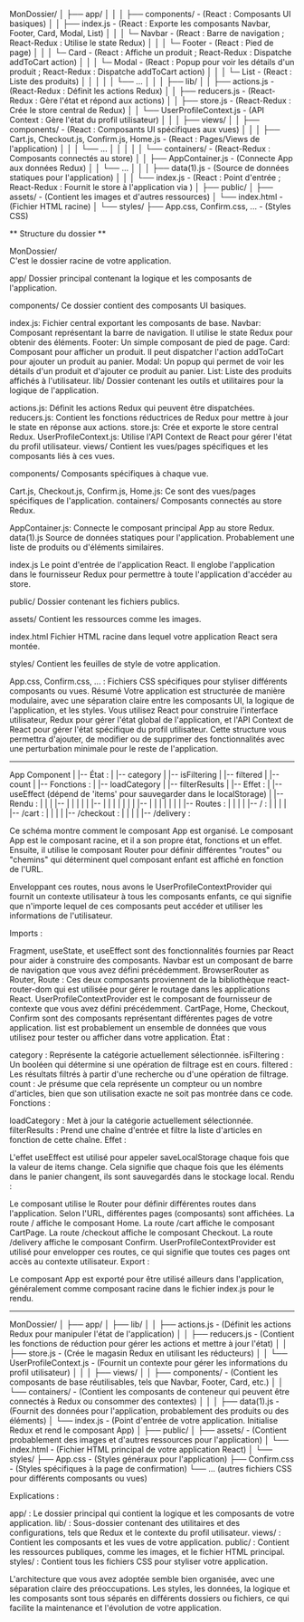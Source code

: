 
MonDossier/
│
├── app/
│   │
│   ├── components/ - (React : Composants UI basiques)
│   │   ├── index.js - (React : Exporte les composants Navbar, Footer, Card, Modal, List)
│   │   │   └─ Navbar - (React : Barre de navigation ; React-Redux : Utilise le state Redux)
│   │   │   └─ Footer - (React : Pied de page)
│   │   │   └─ Card - (React : Affiche un produit ; React-Redux : Dispatche addToCart action)
│   │   │   └─ Modal - (React : Popup pour voir les détails d'un produit ; React-Redux : Dispatche addToCart action)
│   │   │   └─ List - (React : Liste des produits)
│   │   │
│   │   └── ...
│   │
│   ├── lib/
│   │   ├── actions.js - (React-Redux : Définit les actions Redux)
│   │   ├── reducers.js - (React-Redux : Gère l'état et répond aux actions)
│   │   ├── store.js - (React-Redux : Crée le store central de Redux)
│   │   └── UserProfileContext.js - (API Context : Gère l'état du profil utilisateur)
│   │
│   ├── views/
│   │   ├── components/ - (React : Composants UI spécifiques aux vues)
│   │   │   ├── Cart.js, Checkout.js, Confirm.js, Home.js - (React : Pages/Views de l'application)
│   │   │   └── ...
│   │   │
│   │   └── containers/ - (React-Redux : Composants connectés au store)
│   │       ├── AppContainer.js - (Connecte App aux données Redux)
│   │       └── ...
│   │
│   ├── data(1).js - (Source de données statiques pour l'application)
│   │
│   └── index.js - (React : Point d'entrée ; React-Redux : Fournit le store à l'application via <Provider>)
│
├── public/
│   ├── assets/ - (Contient les images et d'autres ressources)
│   └── index.html - (Fichier HTML racine)
│
└── styles/
    ├── App.css, Confirm.css, ... - (Styles CSS)

** Structure du dossier **

MonDossier/  
C'est le dossier racine de votre application.

app/
Dossier principal contenant la logique et les composants de l'application.

components/
Ce dossier contient des composants UI basiques.

index.js: Fichier central exportant les composants de base.
Navbar: Composant représentant la barre de navigation. Il utilise le state Redux pour obtenir des éléments.
Footer: Un simple composant de pied de page.
Card: Composant pour afficher un produit. Il peut dispatcher l'action addToCart pour ajouter un produit au panier.
Modal: Un popup qui permet de voir les détails d'un produit et d'ajouter ce produit au panier.
List: Liste des produits affichés à l'utilisateur.
lib/
Dossier contenant les outils et utilitaires pour la logique de l'application.

actions.js: Définit les actions Redux qui peuvent être dispatchées.
reducers.js: Contient les fonctions réductrices de Redux pour mettre à jour le state en réponse aux actions.
store.js: Crée et exporte le store central Redux.
UserProfileContext.js: Utilise l'API Context de React pour gérer l'état du profil utilisateur.
views/
Contient les vues/pages spécifiques et les composants liés à ces vues.

components/
Composants spécifiques à chaque vue.

Cart.js, Checkout.js, Confirm.js, Home.js: Ce sont des vues/pages spécifiques de l'application.
containers/
Composants connectés au store Redux.

AppContainer.js: Connecte le composant principal App au store Redux.
data(1).js
Source de données statiques pour l'application. Probablement une liste de produits ou d'éléments similaires.

index.js
Le point d'entrée de l'application React. Il englobe l'application dans le fournisseur Redux pour permettre à toute l'application d'accéder au store.

public/
Dossier contenant les fichiers publics.

assets/
Contient les ressources comme les images.

index.html
Fichier HTML racine dans lequel votre application React sera montée.

styles/
Contient les feuilles de style de votre application.

App.css, Confirm.css, ... : Fichiers CSS spécifiques pour styliser différents composants ou vues.
Résumé
Votre application est structurée de manière modulaire, avec une séparation claire entre les composants UI, la logique de l'application, et les styles. Vous utilisez React pour construire l'interface utilisateur, Redux pour gérer l'état global de l'application, et l'API Context de React pour gérer l'état spécifique du profil utilisateur. Cette structure vous permettra d'ajouter, de modifier ou de supprimer des fonctionnalités avec une perturbation minimale pour le reste de l'application.

-----------------------------------------------------------------------------------------------------------------------------------

App Component
|
|-- État : 
|   |-- category
|   |-- isFiltering
|   |-- filtered
|   |-- count
|
|-- Fonctions :
|   |-- loadCategory
|   |-- filterResults
|
|-- Effet :
|   |-- useEffect (dépend de 'items' pour sauvegarder dans le localStorage)
|
|-- Rendu :
|   |
|   |-- <Router>
|   |   |
|   |   |-- <UserProfileContextProvider>
|   |   |   |
|   |   |   |-- <Navbar>
|   |   |   |
|   |   |   |-- Routes :
|   |   |   |   |-- / : <Home>
|   |   |   |   |-- /cart : <CartPage>
|   |   |   |   |-- /checkout : <Checkout>
|   |   |   |   |-- /delivery : <Confirm>


Ce schéma montre comment le composant App est organisé. Le composant App est le composant racine, et il a son propre état, fonctions et un effet. Ensuite, il utilise le composant Router pour définir différentes "routes" ou "chemins" qui déterminent quel composant enfant est affiché en fonction de l'URL.




Enveloppant ces routes, nous avons le UserProfileContextProvider qui fournit un contexte utilisateur à tous les composants enfants, ce qui signifie que n'importe lequel de ces composants peut accéder et utiliser les informations de l'utilisateur.

Imports :

Fragment, useState, et useEffect sont des fonctionnalités fournies par React pour aider à construire des composants.
Navbar est un composant de barre de navigation que vous avez défini précédemment.
BrowserRouter as Router, Route : Ces deux composants proviennent de la bibliothèque react-router-dom qui est utilisée pour gérer le routage dans les applications React.
UserProfileContextProvider est le composant de fournisseur de contexte que vous avez défini précédemment.
CartPage, Home, Checkout, Confirm sont des composants représentant différentes pages de votre application.
list est probablement un ensemble de données que vous utilisez pour tester ou afficher dans votre application.
État :

category : Représente la catégorie actuellement sélectionnée.
isFiltering : Un booléen qui détermine si une opération de filtrage est en cours.
filtered : Les résultats filtrés à partir d'une recherche ou d'une opération de filtrage.
count : Je présume que cela représente un compteur ou un nombre d'articles, bien que son utilisation exacte ne soit pas montrée dans ce code.
Fonctions :

loadCategory : Met à jour la catégorie actuellement sélectionnée.
filterResults : Prend une chaîne d'entrée et filtre la liste d'articles en fonction de cette chaîne.
Effet :

L'effet useEffect est utilisé pour appeler saveLocalStorage chaque fois que la valeur de items change. Cela signifie que chaque fois que les éléments dans le panier changent, ils sont sauvegardés dans le stockage local.
Rendu :

Le composant utilise le Router pour définir différentes routes dans l'application. Selon l'URL, différentes pages (composants) sont affichées.
La route / affiche le composant Home.
La route /cart affiche le composant CartPage.
La route /checkout affiche le composant Checkout.
La route /delivery affiche le composant Confirm.
UserProfileContextProvider est utilisé pour envelopper ces routes, ce qui signifie que toutes ces pages ont accès au contexte utilisateur.
Export :

Le composant App est exporté pour être utilisé ailleurs dans l'application, généralement comme composant racine dans le fichier index.js pour le rendu.


----------------------------------------------------------------------------------------------------------

MonDossier/
│
├── app/
│   ├── lib/
│   │   ├── actions.js - (Définit les actions Redux pour manipuler l'état de l'application)
│   │   ├── reducers.js - (Contient les fonctions de réduction pour gérer les actions et mettre à jour l'état)
│   │   ├── store.js - (Crée le magasin Redux en utilisant les réducteurs)
│   │   └── UserProfileContext.js - (Fournit un contexte pour gérer les informations du profil utilisateur)
│   │
│   ├── views/
│   │   ├── components/ - (Contient les composants de base réutilisables, tels que Navbar, Footer, Card, etc.)
│   │   └── containers/ - (Contient les composants de conteneur qui peuvent être connectés à Redux ou consommer des contextes)
│   │
│   ├── data(1).js - (Fournit des données pour l'application, probablement des produits ou des éléments)
│   └── index.js - (Point d'entrée de votre application. Initialise Redux et rend le composant App)
│
├── public/
│   ├── assets/ - (Contient probablement des images et d'autres ressources pour l'application)
│   └── index.html - (Fichier HTML principal de votre application React)
│
└── styles/
    ├── App.css - (Styles généraux pour l'application)
    ├── Confirm.css - (Styles spécifiques à la page de confirmation)
    └── ... (autres fichiers CSS pour différents composants ou vues)


Explications :

app/ : Le dossier principal qui contient la logique et les composants de votre application.
lib/ : Sous-dossier contenant des utilitaires et des configurations, tels que Redux et le contexte du profil utilisateur.
views/ : Contient les composants et les vues de votre application.
public/ : Contient les ressources publiques, comme les images, et le fichier HTML principal.
styles/ : Contient tous les fichiers CSS pour styliser votre application.


L'architecture que vous avez adoptée semble bien organisée, avec une séparation claire des préoccupations. Les styles, les données, la logique et les composants sont tous séparés en différents dossiers ou fichiers, ce qui facilite la maintenance et l'évolution de votre application.




